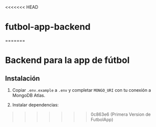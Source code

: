 <<<<<<< HEAD
# futbol-app-backend
=======
# Backend para la app de fútbol

## Instalación

1. Copiar `.env.example` a `.env` y completar `MONGO_URI` con tu conexión a MongoDB Atlas.

2. Instalar dependencias:

>>>>>>> 0c863e6 (Primera Version de FutbolApp)
